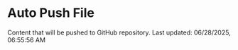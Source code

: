 # Auto Push File

Content that will be pushed to GitHub repository.
Last updated: 06/28/2025, 06:55:56 AM